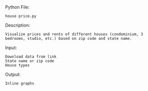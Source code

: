 Python File:

    house price.py	


Description:

    Visualize prices and rents of different houses (condominium, 3 bedrooms, studio, etc.) based on zip code and state name.


Input:

    Download data from link
    State name or zip code
    House types	


Output:

    Inline graphs


